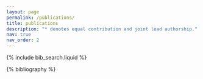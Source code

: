 ```yaml
---
layout: page
permalink: /publications/
title: publications
description: "* denotes equal contribution and joint lead authorship."
nav: true
nav_order: 2
---
```


<!-- _pages/publications.md -->

<!-- Bibsearch Feature -->

{% include bib_search.liquid %}

<div class="publications">

{% bibliography %}

</div>
